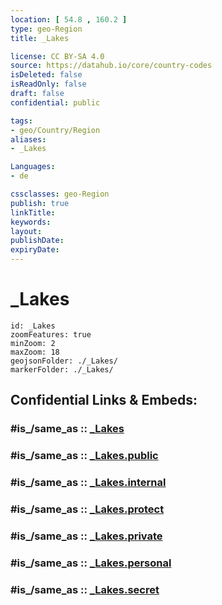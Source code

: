 ```yaml
---
location: [ 54.8 , 160.2 ] 
type: geo-Region
title: _Lakes

license: CC BY-SA 4.0
source: https://datahub.io/core/country-codes
isDeleted: false
isReadOnly: false
draft: false
confidential: public

tags:
- geo/Country/Region
aliases:
- _Lakes

Languages:
- de

cssclasses: geo-Region
publish: true
linkTitle: 
keywords: 
layout: 
publishDate: 
expiryDate: 
---
```


# _Lakes

```leaflet
id: _Lakes
zoomFeatures: true 
minZoom: 2 
maxZoom: 18
geojsonFolder: ./_Lakes/
markerFolder: ./_Lakes/
```


## Confidential Links & Embeds: 

### #is_/same_as :: [_Lakes](/_Standards/Earth/Continent/Asia/Asia~North/Asia~NorthEast/Kamchatka_Krai/_Lakes.md) 

### #is_/same_as :: [_Lakes.public](/_public/Earth/Continent/Asia/Asia~North/Asia~NorthEast/Kamchatka_Krai/_Lakes.public.md) 

### #is_/same_as :: [_Lakes.internal](/_internal/Earth/Continent/Asia/Asia~North/Asia~NorthEast/Kamchatka_Krai/_Lakes.internal.md) 

### #is_/same_as :: [_Lakes.protect](/_protect/Earth/Continent/Asia/Asia~North/Asia~NorthEast/Kamchatka_Krai/_Lakes.protect.md) 

### #is_/same_as :: [_Lakes.private](/_private/Earth/Continent/Asia/Asia~North/Asia~NorthEast/Kamchatka_Krai/_Lakes.private.md) 

### #is_/same_as :: [_Lakes.personal](/_personal/Earth/Continent/Asia/Asia~North/Asia~NorthEast/Kamchatka_Krai/_Lakes.personal.md) 

### #is_/same_as :: [_Lakes.secret](/_secret/Earth/Continent/Asia/Asia~North/Asia~NorthEast/Kamchatka_Krai/_Lakes.secret.md)

